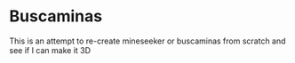 # Buscaminas

This is an attempt to re-create mineseeker or buscaminas from scratch and see if I can make it 3D
